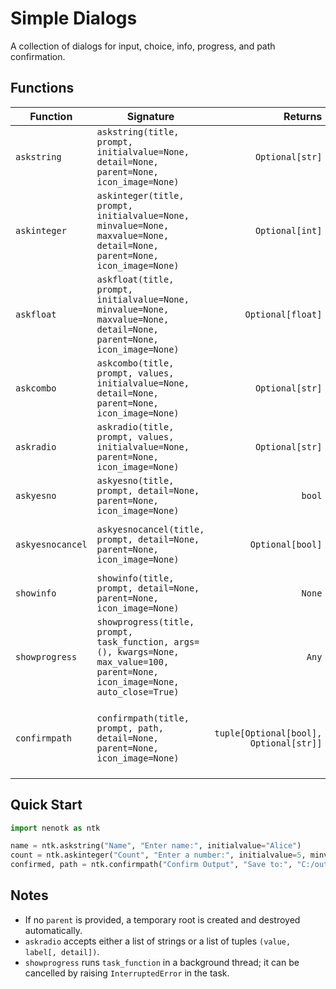 # Simple Dialogs

A collection of dialogs for input, choice, info, progress, and path confirmation.

## Functions

| Function         | Signature                                                                                                                        | Returns                                | Description                                                     |
|------------------|----------------------------------------------------------------------------------------------------------------------------------|---------------------------------------:|-----------------------------------------------------------------|
| `askstring`      | `askstring(title, prompt, initialvalue=None, detail=None, parent=None, icon_image=None)`                                         | `Optional[str]`                        | Prompt for a text string.                                       |
| `askinteger`     | `askinteger(title, prompt, initialvalue=None, minvalue=None, maxvalue=None, detail=None, parent=None, icon_image=None)`          | `Optional[int]`                        | Prompt for an integer with optional bounds.                     |
| `askfloat`       | `askfloat(title, prompt, initialvalue=None, minvalue=None, maxvalue=None, detail=None, parent=None, icon_image=None)`            | `Optional[float]`                      | Prompt for a float with optional bounds.                        |
| `askcombo`       | `askcombo(title, prompt, values, initialvalue=None, detail=None, parent=None, icon_image=None)`                                  | `Optional[str]`                        | Choose from a dropdown list of values.                          |
| `askradio`       | `askradio(title, prompt, values, initialvalue=None, parent=None, icon_image=None)`                                               | `Optional[str]`                        | Choose a single option (radio-style).                           |
| `askyesno`       | `askyesno(title, prompt, detail=None, parent=None, icon_image=None)`                                                             | `bool`                                 | Simple Yes/No confirmation.                                     |
| `askyesnocancel` | `askyesnocancel(title, prompt, detail=None, parent=None, icon_image=None)`                                                       | `Optional[bool]`                       | Yes / No / Cancel tri-state response.                           |
| `showinfo`       | `showinfo(title, prompt, detail=None, parent=None, icon_image=None)`                                                             | `None`                                 | Display an informational dialog.                                |
| `showprogress`   | `showprogress(title, prompt, task_function, args=(), kwargs=None, max_value=100, parent=None, icon_image=None, auto_close=True)` | `Any`                                  | Run a background task with a progress dialog.                   |
| `confirmpath`    | `confirmpath(title, prompt, path, detail=None, parent=None, icon_image=None)`                                                    | `tuple[Optional[bool], Optional[str]]` | Confirm or modify a filesystem path, returns (confirmed, path). |

## Quick Start

```python
import nenotk as ntk

name = ntk.askstring("Name", "Enter name:", initialvalue="Alice")
count = ntk.askinteger("Count", "Enter a number:", initialvalue=5, minvalue=1, maxvalue=10, detail="Between 1 and 10")
confirmed, path = ntk.confirmpath("Confirm Output", "Save to:", "C:/output")
```

## Notes

- If no `parent` is provided, a temporary root is created and destroyed automatically.
- `askradio` accepts either a list of strings or a list of tuples `(value, label[, detail])`.
- `showprogress` runs `task_function` in a background thread; it can be cancelled by raising `InterruptedError` in the task.
